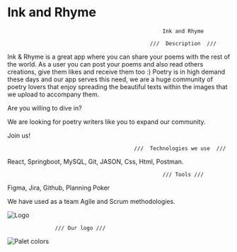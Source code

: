 # Ink and Rhyme
                                                     Ink and Rhyme
                      
                                                 ///  Description  ///

Ink & Rhyme is a great app where you can share your poems with the rest of the world. As a user you can post your poems and also read others creations, give them likes and receive them too :)
Poetry is in high demand these days and our app serves this need, we are a huge community of poetry lovers that enjoy spreading the beautiful texts within the images that we upload to accompany them.

Are you willing to dive in?

We are looking for poetry writers like you to expand our community.

Join us!

                                            ///  Technologies we use  ///

React, Springboot, MySQL, Git, JASON, Css, Html, Postman.

                                                     /// Tools ///

Figma, Jira, Github, Planning Poker

We have used as a team Agile and Scrum methodologies.

![Logo](https://user-images.githubusercontent.com/119578803/228013529-30cee862-6423-4226-9c1b-6f3a01e77e01.png)

                   /// Our logo ///


![Palet colors](https://user-images.githubusercontent.com/119578803/228017246-f5c0c161-93ed-4979-9e5a-d4c4e986a24c.PNG)
